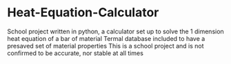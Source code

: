 # Heat-Equation-Calculator
School project written in python, a calculator set up to solve the 1 dimension heat equation of a bar of material
Termal database included to have a presaved set of material properties
This is a school project and is not confirmed to be accurate, nor stable at all times
